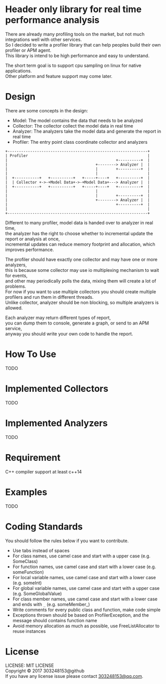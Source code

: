# Header only library for real time performance analysis

There are already many profiling tools on the market,
but not much integrations well with other services.<br/>
So I decided to write a profiler library that can help peoples build their own profiler or APM agent.<br/>
This library is intend to be high performance and easy to understand.<br/>

The short term goal is to support cpu sampling on linux for native applications.<br/>
Other platform and feature support may come later.<br/>

# Design

There are some concepts in the design:

- Model: The model contains the data that needs to be analyzed
- Collector: The collector collect the model data in real time
- Analyzer: The analyzers take the model data and generate the report in real time
- Profiler: The entry point class coordinate collector and analyzers

``` text
+--------------------------------------------------------------+
| Profiler                                                     |
|                                                +----------+  |
|                                       +--------> Analyzer |  |
|                                       |        +----------+  |
|                                       |                      |
|  +-----------+   +----------+   +-----+----+   +----------+  |
|  | Collector +->-+Model Data+->-+Model Data+---> Analyzer |  |
|  +-----------+   +----------+   +-----+----+   +----------+  |
|                                       |                      |
|                                       |        +----------+  |
|                                       +--------> Analyzer |  |
|                                                +----------+  |
|                                                              |
+--------------------------------------------------------------+
```

Different to many profiler, model data is handed over to analyzer in real time,<br/>
the analyzer has the right to choose whether to incremental update the report or analysis at once,<br/>
incremental updates can reduce memory footprint and allocation, which improves performance.

The profiler should have exactly one collector and may have one or more analyzers,<br/>
this is because some collector may use io multiplexing mechanism to wait for events,<br/>
and other may periodically polls the data, mixing them will create a lot of problems.<br/>
For now if you want to use multiple collectors you should create multiple profilers and run them in different threads.<br/>
Unlike collector, analyzer should be non blocking, so multiple analyzers is allowed.<br/>

Each analyzer may return different types of report,<br/>
you can dump them to console, generate a graph, or send to an APM service,<br/>
anyway you should write your own code to handle the report.<br/>

# How To Use

TODO

# Implemented Collectors

TODO

# Implemented Analyzers

TODO

# Requirement

C++ compiler support at least c++14


# Examples

TODO

# Coding Standards

You should follow the rules below if you want to contribute.

- Use tabs instead of spaces
- For class names, use camel case and start with a upper case (e.g. SomeClass)
- For function names, use camel case and start with a lower case (e.g. someFunction)
- For local variable names, use camel case and start with a lower case (e.g. someInt)
- For global variable names, use camel case and start with a upper case (e.g. SomeGlobalValue)
- For class member names, use camel case and start with a lower case and ends with `_` (e.g. someMember_)
- Write comments for every public class and function, make code simple
- Exceptions thrown should be based on ProfilerException, and the message should contains function name
- Avoid memory allocation as much as possible, use FreeListAllocator to reuse instances

# License

LICENSE: MIT LICENSE<br/>
Copyright © 2017 303248153@github<br/>
If you have any license issue please contact 303248153@qq.com.

